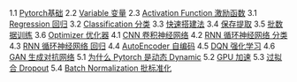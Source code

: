 1.1 [Pytorch基础](https://jacklv999.github.io/mytest/读书笔记/ML&DL/ML&DL-Pytorch教程Mvan/Pytorch基础.html)
2.2 [Variable 变量](https://jacklv999.github.io/mytest/读书笔记/ML&DL/ML&DL-Pytorch教程Mvan/Variable变量.html)
2.3 [Activation Function 激励函数](https://jacklv999.github.io/mytest/读书笔记/ML&DL/ML&DL-Pytorch教程Mvan/激励函数.html)
3.1 [Regression 回归](https://jacklv999.github.io/mytest/读书笔记/ML&DL/ML&DL-Pytorch教程Mvan/RNN-循环神经网络-回归.html)
3.2 [Classification 分类](https://jacklv999.github.io/mytest/读书笔记/ML&DL/ML&DL-Pytorch教程Mvan/RNN-循环神经网络-分类.html)
3.3 [快速搭建法](https://jacklv999.github.io/mytest/读书笔记/ML&DL/ML&DL-Pytorch教程Mvan/快速搭建神经网络.html)
3.4 [保存提取](https://jacklv999.github.io/mytest/读书笔记/ML&DL/ML&DL-Pytorch教程Mvan/保存和提取神经网络.html)
3.5 [批数据训练](https://jacklv999.github.io/mytest/读书笔记/ML&DL/ML&DL-Pytorch教程Mvan/批数据训练.html)
3.6 [Optimizer 优化器](https://jacklv999.github.io/mytest/读书笔记/ML&DL/ML&DL-Pytorch教程Mvan/Optimizer-优化器.html)
4.1 [CNN 卷积神经网络](https://jacklv999.github.io/mytest/读书笔记/ML&DL/ML&DL-Pytorch教程Mvan/CNN-卷积神经网络.html)
4.2 [RNN 循环神经网络 分类](https://jacklv999.github.io/mytest/读书笔记/ML&DL/ML&DL-Pytorch教程Mvan/RNN-循环神经网络-分类.html)
4.3 [RNN 循环神经网络 回归](https://jacklv999.github.io/mytest/读书笔记/ML&DL/ML&DL-Pytorch教程Mvan/RNN-循环神经网络-回归.html)
4.4 [AutoEncoder 自编码](https://jacklv999.github.io/mytest/读书笔记/ML&DL/ML&DL-Pytorch教程Mvan/AutoEncoder-自编码.html)
4.5 [DQN 强化学习](https://jacklv999.github.io/mytest/读书笔记/ML&DL/ML&DL-Pytorch教程Mvan/DQN-强化学习.html)
4.6 [GAN 生成对抗网络](https://jacklv999.github.io/mytest/读书笔记/ML&DL/ML&DL-Pytorch教程Mvan/GAN-生成对抗网络.html)
5.1 [为什么 Pytorch 是动态 Dynamic](https://jacklv999.github.io/mytest/读书笔记/ML&DL/ML&DL-Pytorch教程Mvan/为什么-Pytorch-是动态-Dynamic.html)
5.2 [GPU 加速](https://jacklv999.github.io/mytest/读书笔记/ML&DL/ML&DL-Pytorch教程Mvan/GPU-加速.html)
5.3 [过拟合 Dropout](https://jacklv999.github.io/mytest/读书笔记/ML&DL/ML&DL-Pytorch教程Mvan/过拟合-Dropout.html)
5.4 [Batch Normalization 批标准化](https://jacklv999.github.io/mytest/读书笔记/ML&DL/ML&DL-Pytorch教程Mvan/Batch-Normalization-批标准化.html)


